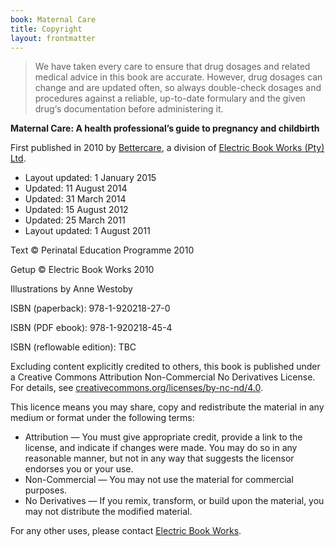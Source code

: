 ```yaml
---
book: Maternal Care
title: Copyright
layout: frontmatter
---
```


> We have taken every care to ensure that drug dosages and related medical advice in this book are accurate. However, drug dosages can change and are updated often, so always double-check dosages and procedures against a reliable, up-to-date formulary and the given drug‘s documentation before administering it.

**Maternal Care: A health professional’s guide to pregnancy and childbirth**

First published in 2010 by [Bettercare](http://bettercare.co.za), a division of [Electric Book Works (Pty) Ltd](http://www.electricbookworks.com). 

*	Layout updated: 1 January 2015
*	Updated: 11 August 2014
*	Updated: 31 March 2014
*	Updated: 15 August 2012
*	Updated: 25 March 2011
*	Layout updated: 1 August 2011

Text © Perinatal Education Programme 2010

Getup © Electric Book Works 2010

Illustrations by Anne Westoby

ISBN (paperback): 978-1-920218-27-0

ISBN (PDF ebook): 978-1-920218-45-4

ISBN (reflowable edition): TBC

Excluding content explicitly credited to others, this book is published under a Creative Commons Attribution Non-Commercial No Derivatives License. For details, see [creativecommons.org/licenses/by-nc-nd/4.0](http://creativecommons.org/licenses/by-nc-nd/4.0/).

This licence means you may share, copy and redistribute the material in any medium or format under the following terms:

* Attribution — You must give appropriate credit, provide a link to the license, and indicate if changes were made. You may do so in any reasonable manner, but not in any way that suggests the licensor endorses you or your use.
* Non-Commercial — You may not use the material for commercial purposes.
* No Derivatives — If you remix, transform, or build upon the material, you may not distribute the modified material.

For any other uses, please contact [Electric Book Works](http://electricbookworks.com/contact).

